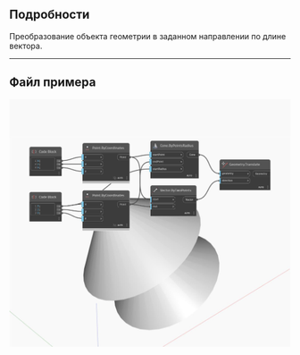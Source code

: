 <!--- Autodesk.DesignScript.Geometry.Geometry.Translate(direction) --->
<!--- 4HVWIMWUUU4ZQWQXKFRWMQ5JABJVFMYBXFJZTHB2CQKCRQQ2FDVQ --->
## Подробности
Преобразование объекта геометрии в заданном направлении по длине вектора.
___
## Файл примера

![Translate (direction)](./4HVWIMWUUU4ZQWQXKFRWMQ5JABJVFMYBXFJZTHB2CQKCRQQ2FDVQ_img.jpg)

